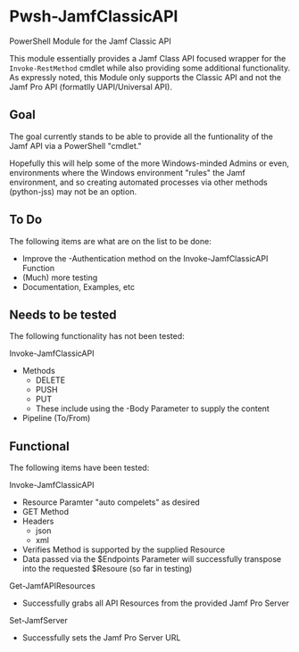 Pwsh-JamfClassicAPI
======

PowerShell Module for the Jamf Classic API

This module essentially provides a Jamf Class API focused wrapper for the `Invoke-RestMethod` cmdlet while also providing some additional functionality.  As expressly noted, this Module only supports the Classic API and not the Jamf Pro API (formatlly UAPI/Universal API).

## Goal ##

The goal currently stands to be able to provide all the funtionality of the Jamf API via a PowerShell "cmdlet."

Hopefully this will help some of the more Windows-minded Admins or even, environments where the Windows environment "rules" the Jamf environment, and so creating automated processes via other methods (python-jss) may not be an option.


## To Do ##

The following items are what are on the list to be done:

  * Improve the -Authentication method on the Invoke-JamfClassicAPI Function
  * (Much) more testing
  * Documentation, Examples, etc


## Needs to be tested ##

The following functionality has not been tested:

Invoke-JamfClassicAPI
  * Methods
    * DELETE
    * PUSH
    * PUT
    * These include using the -Body Parameter to supply the content
  * Pipeline (To/From)


## Functional ##

The following items have been tested:

Invoke-JamfClassicAPI
  * Resource Paramter "auto compelets" as desired
  * GET Method
  * Headers
    * json
    * xml
  * Verifies Method is supported by the supplied Resource
  * Data passed via the $Endpoints Parameter will successfully transpose into the requested $Resoure (so far in testing)

Get-JamfAPIResources
  * Successfully grabs all API Resources from the provided Jamf Pro Server

Set-JamfServer
  * Successfully sets the Jamf Pro Server URL

